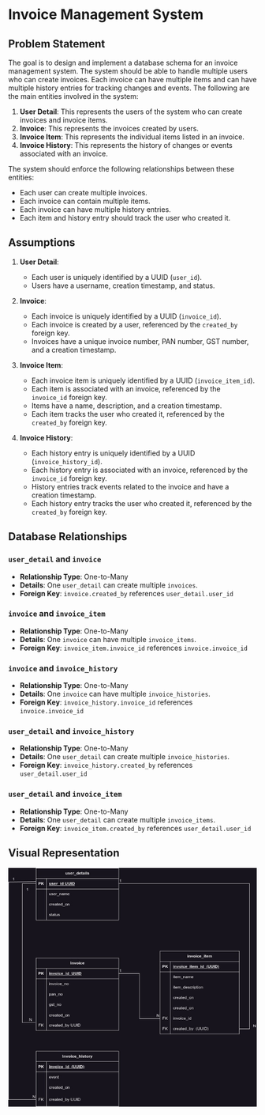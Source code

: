 # Invoice Management System 

## Problem Statement

The goal is to design and implement a database schema for an invoice management system. The system should be able to handle multiple users who can create invoices. Each invoice can have multiple items and can have multiple history entries for tracking changes and events. The following are the main entities involved in the system:

1. **User Detail**: This represents the users of the system who can create invoices and invoice items.
2. **Invoice**: This represents the invoices created by users.
3. **Invoice Item**: This represents the individual items listed in an invoice.
4. **Invoice History**: This represents the history of changes or events associated with an invoice.

The system should enforce the following relationships between these entities:

- Each user can create multiple invoices.
- Each invoice can contain multiple items.
- Each invoice can have multiple history entries.
- Each item and history entry should track the user who created it.

## Assumptions

1. **User Detail**:
   - Each user is uniquely identified by a UUID (`user_id`).
   - Users have a username, creation timestamp, and status.

2. **Invoice**:
   - Each invoice is uniquely identified by a UUID (`invoice_id`).
   - Each invoice is created by a user, referenced by the `created_by` foreign key.
   - Invoices have a unique invoice number, PAN number, GST number, and a creation timestamp.

3. **Invoice Item**:
   - Each invoice item is uniquely identified by a UUID (`invoice_item_id`).
   - Each item is associated with an invoice, referenced by the `invoice_id` foreign key.
   - Items have a name, description, and a creation timestamp.
   - Each item tracks the user who created it, referenced by the `created_by` foreign key.

4. **Invoice History**:
   - Each history entry is uniquely identified by a UUID (`invoice_history_id`).
   - Each history entry is associated with an invoice, referenced by the `invoice_id` foreign key.
   - History entries track events related to the invoice and have a creation timestamp.
   - Each history entry tracks the user who created it, referenced by the `created_by` foreign key.

## Database Relationships

### `user_detail` and `invoice`
- **Relationship Type**: One-to-Many
- **Details**: One `user_detail` can create multiple `invoices`.
- **Foreign Key**: `invoice.created_by` references `user_detail.user_id`

### `invoice` and `invoice_item`
- **Relationship Type**: One-to-Many
- **Details**: One `invoice` can have multiple `invoice_items`.
- **Foreign Key**: `invoice_item.invoice_id` references `invoice.invoice_id`

### `invoice` and `invoice_history`
- **Relationship Type**: One-to-Many
- **Details**: One `invoice` can have multiple `invoice_histories`.
- **Foreign Key**: `invoice_history.invoice_id` references `invoice.invoice_id`

### `user_detail` and `invoice_history`
- **Relationship Type**: One-to-Many
- **Details**: One `user_detail` can create multiple `invoice_histories`.
- **Foreign Key**: `invoice_history.created_by` references `user_detail.user_id`

### `user_detail` and `invoice_item`
- **Relationship Type**: One-to-Many
- **Details**: One `user_detail` can create multiple `invoice_items`.
- **Foreign Key**: `invoice_item.created_by` references `user_detail.user_id`

## Visual Representation
![img](pictures.jpg)

